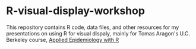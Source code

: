 # R-visual-display-workshop

This repository contains R code, data files, and other resources for my presentations on using R for visual dispaly, mainly for Tomas Aragon's U.C. Berkeley course, [Applied Epidemiology with R](https://taragonmd.github.io/project/ph251d/)
